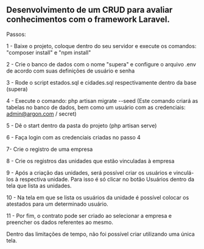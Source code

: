 ## Desenvolvimento de um CRUD para avaliar conhecimentos com o framework Laravel.


Passos:

1 - Baixe o projeto, coloque dentro do seu servidor e execute os comandos: "composer install" e "npm install"

2 - Crie o banco de dados com o nome "supera" e configure o arquivo .env de acordo com suas definições de usuário e senha 

3 - Rode o script estados.sql e cidades.sql respectivamente dentro da base (supera) 

4 - Execute o comando: php artisan migrate --seed (Este comando criará as tabelas no banco de dados, bem como um usuário com as credenciais: admin@argon.com / secret) 

5 - Dê o start dentro da pasta do projeto (php artisan serve) 

6 - Faça login com as credenciais criadas no passo 4 

7- Crie o registro de uma empresa 

8 - Crie os registros das unidades que estão vinculadas à empresa 

9 - Após a criação das unidades, será possível criar os usuários e vinculá-los à respectiva unidade. Para isso é só clicar no botão Usuários dentro da tela que lista as unidades. 

10 - Na tela em que se lista os usuários da unidade é possível colocar os atestados para um determinado usuário. 

11 - Por fim, o contrato pode ser criado ao selecionar a empresa e preencher os dados referentes ao mesmo.

Dentro das limitações de tempo, não foi possível criar utilizando uma única tela.

